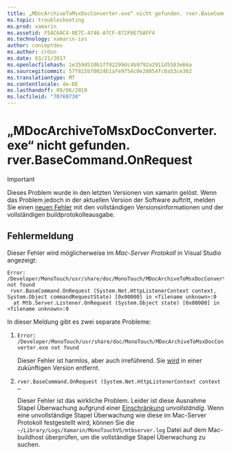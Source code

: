 ```yaml
---
title: „MDocArchiveToMsxDocConverter.exe“ nicht gefunden. rver.BaseCommand.OnRequest
ms.topic: troubleshooting
ms.prod: xamarin
ms.assetid: F5AC6AC4-0E7C-4746-A7CF-872F0E75AFF4
ms.technology: xamarin-ios
author: conceptdev
ms.author: crdun
ms.date: 03/21/2017
ms.openlocfilehash: 1e359d510b1ff92299dc4b9792a2911d5583e66a
ms.sourcegitcommit: 57f815bf0024b1afe9754c0e28054fc0a53ce302
ms.translationtype: MT
ms.contentlocale: de-DE
ms.lasthandoff: 09/06/2019
ms.locfileid: "70769730"
---
```

# <a name="mdocarchivetomsxdocconverterexe-not-found-rverbasecommandonrequest"></a>„MDocArchiveToMsxDocConverter.exe“ nicht gefunden. rver.BaseCommand.OnRequest

> [!IMPORTANT]
> Dieses Problem wurde in den letzten Versionen von xamarin gelöst. Wenn das Problem jedoch in der aktuellen Version der Software auftritt, melden Sie einen [neuen Fehler](~/cross-platform/troubleshooting/questions/howto-file-bug.md) mit den vollständigen Versionsinformationen und der vollständigen buildprotokolleausgabe.

## <a name="error-message"></a>Fehlermeldung

Dieser Fehler wird möglicherweise im *Mac-Server Protokoll* in Visual Studio angezeigt:

```
Error: /Developer/MonoTouch/usr/share/doc/MonoTouch/MDocArchiveToMsxDocConverter.exe not found
 rver.BaseCommand.OnRequest (System.Net.HttpListenerContext context, System.Object commandRequestState) [0x00000] in <filename unknown>:0
  at Mtb.Server.Listener.OnRequest (System.Object state) [0x00000] in <filename unknown>:0
```

In dieser Meldung gibt es zwei separate Probleme:

1. `Error: /Developer/MonoTouch/usr/share/doc/MonoTouch/MDocArchiveToMsxDocConverter.exe not found`

    Dieser Fehler ist harmlos, aber auch irreführend. Sie [wird](https://bugzilla.xamarin.com/show_bug.cgi?id=21667) in einer zukünftigen Version entfernt.

2. `rver.BaseCommand.OnRequest (System.Net.HttpListenerContext context …`

    Dieser Fehler ist das wirkliche Problem. Leider ist diese Ausnahme Stapel Überwachung aufgrund einer [Einschränkung](https://bugzilla.xamarin.com/show_bug.cgi?id=22080) *unvollständig*. Wenn eine unvollständige Stapel Überwachung wie diese im Mac-Server Protokoll festgestellt wird, können Sie die `~/Library/Logs/Xamarin/MonoTouchVS/mtbserver.log` Datei auf dem Mac-buildhost überprüfen, um die vollständige Stapel Überwachung zu suchen.
